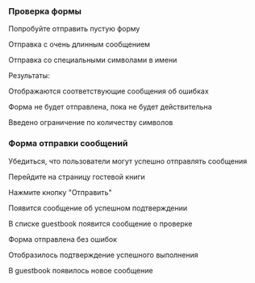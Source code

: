 ### Проверка формы

Попробуйте отправить пустую форму

Отправка с очень длинным сообщением

Отправка со специальными символами в имени

Результаты:

Отображаются соответствующие сообщения об ошибках

Форма не будет отправлена, пока не будет действительна

Введено ограничение по количеству символов

### Форма отправки сообщений
Убедиться, что пользователи могут успешно отправлять сообщения


Перейдите на страницу гостевой книги

Нажмите кнопку "Отправить"

Появится сообщение об успешном подтверждении

В списке guestbook появится сообщение о проверке

Форма отправлена без ошибок

Отобразилось подтверждение успешного выполнения

В guestbook появилось новое сообщение